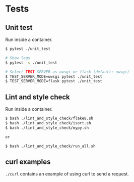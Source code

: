 # Tests

## Unit test

Run inside a container.

```bash
$ pytest ./unit_test

# Show logs
$ pytest -s ./unit_test

# Select TEST SERVER as uwsgi or flask (default: uwsgi)
$ TEST_SERVER_MODE=uwsgi pytest ./unit_test
$ TEST_SERVER_MODE=flask pytest ./unit_test
```

## Lint and style check

Run inside a container.

```bash
$ bash ./lint_and_style_check/flake8.sh
$ bash ./lint_and_style_check/isort.sh
$ bash ./lint_and_style_check/mypy.sh

or

$ bash ./lint_and_style_check/run_all.sh
```

## curl examples

`./curl` contains an example of using curl to send a request.
